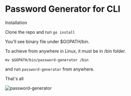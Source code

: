 # Password Generator for CLI

Installation

Clone the repo and run `go install`

You'll see binary file under $GOPATH/bin. 

To achieve from anywhere in Linux, it must be in /bin folder.

`mv $GOPATH/bin/password-generator /bin`

and run `password-generator`  from anywhere.

That's all 

![password-generator](https://media3.giphy.com/media/DnQWSLONpOccXPPIMJ/giphy.gif?cid=790b76116adbba83599a11b17eef34144625e3f8266bf14f&rid=giphy.gif&ct=g)
